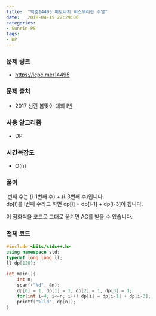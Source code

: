 ```yaml
---
title:  "백준14495 피보나치 비스무리한 수열"
date:   2018-04-15 22:29:00
categories:
- Sunrin-PS
tags:
- DP
---
```


### 문제 링크
* https://icpc.me/14495

### 문제 출처
* 2017 선린 봄맞이 대회 I번

### 사용 알고리즘
* DP

### 시간복잡도
* O(n)

### 풀이
i번째 수는 (i-1번째 수) + (i-3번째 수)입니다.<br>
dp[i]를 i번째 수라고 하면 dp[i] = dp[i-1] + dp[i-3]이 됩니다.

이 점화식을 코드로 그대로 옮기면 AC를 받을 수 있습니다.

### 전체 코드
```cpp
#include <bits/stdc++.h>
using namespace std;
typedef long long ll;
ll dp[120];

int main(){
	int n;
	scanf("%d", &n);
	dp[0] = 1, dp[1] = 1, dp[2] = 1, dp[3] = 1;
	for(int i=4; i<=n; i++) dp[i] = dp[i-1] + dp[i-3];
	printf("%lld", dp[n]);
}
```
